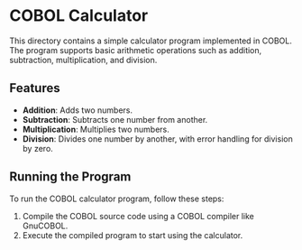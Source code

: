 # COBOL Calculator

This directory contains a simple calculator program implemented in COBOL. The program supports basic arithmetic operations such as addition, subtraction, multiplication, and division.

## Features

- **Addition**: Adds two numbers.
- **Subtraction**: Subtracts one number from another.
- **Multiplication**: Multiplies two numbers.
- **Division**: Divides one number by another, with error handling for division by zero.

## Running the Program

To run the COBOL calculator program, follow these steps:

1. Compile the COBOL source code using a COBOL compiler like GnuCOBOL.
2. Execute the compiled program to start using the calculator.
